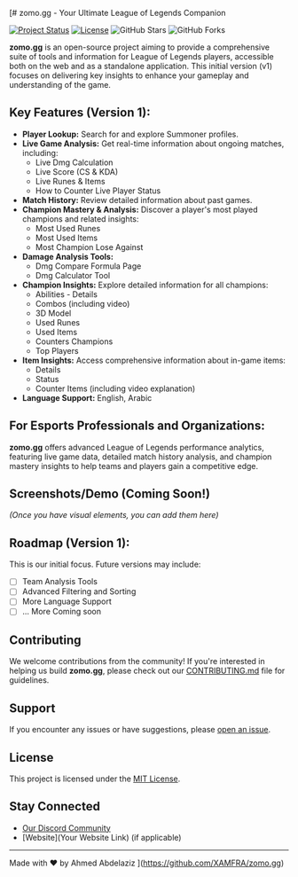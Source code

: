 [# zomo.gg - Your Ultimate League of Legends Companion

[![Project Status](https://img.shields.io/badge/Status-Developing-yellow)](https://github.com/your-username/zomo.gg)
[![License](https://img.shields.io/badge/License-MIT-blue.svg)](https://opensource.org/licenses/MIT)
![GitHub Stars](https://img.shields.io/github/stars/your-username/zomo.gg?style=social)
![GitHub Forks](https://img.shields.io/github/forks/your-username/zomo.gg?style=social)

**zomo.gg** is an open-source project aiming to provide a comprehensive suite of tools and information for League of Legends players, accessible both on the web and as a standalone application. This initial version (v1) focuses on delivering key insights to enhance your gameplay and understanding of the game.

## Key Features (Version 1):

* **Player Lookup:** Search for and explore Summoner profiles.
* **Live Game Analysis:** Get real-time information about ongoing matches, including:
    * Live Dmg Calculation
    * Live Score (CS & KDA)
    * Live Runes & Items
    * How to Counter Live Player Status
* **Match History:** Review detailed information about past games.
* **Champion Mastery & Analysis:** Discover a player's most played champions and related insights:
    * Most Used Runes
    * Most Used Items
    * Most Champion Lose Against
* **Damage Analysis Tools:**
    * Dmg Compare Formula Page
    * Dmg Calculator Tool
* **Champion Insights:** Explore detailed information for all champions:
    * Abilities - Details
    * Combos (including video)
    * 3D Model
    * Used Runes
    * Used Items
    * Counters Champions
    * Top Players
* **Item Insights:** Access comprehensive information about in-game items:
    * Details
    * Status
    * Counter Items (including video explanation)
* **Language Support:** English, Arabic

## For Esports Professionals and Organizations:

**zomo.gg** offers advanced League of Legends performance analytics, featuring live game data, detailed match history analysis, and champion mastery insights to help teams and players gain a competitive edge.

## Screenshots/Demo (Coming Soon!)

*(Once you have visual elements, you can add them here)*

## Roadmap (Version 1):

This is our initial focus. Future versions may include:

* [ ] Team Analysis Tools
* [ ] Advanced Filtering and Sorting
* [ ] More Language Support
* [ ] ... More Coming soon

## Contributing

We welcome contributions from the community! If you're interested in helping us build **zomo.gg**, please check out our [CONTRIBUTING.md](CONTRIBUTING.md) file for guidelines.

## Support

If you encounter any issues or have suggestions, please [open an issue](https://github.com/your-username/zomo.gg/issues).

## License

This project is licensed under the [MIT License](LICENSE).

## Stay Connected

* [Our Discord Community](https://discord.gg/CA7nxSk7sk)
* [Website](Your Website Link) (if applicable)

---

Made with ❤️ by Ahmed Abdelaziz
](https://github.com/XAMFRA/zomo.gg)
